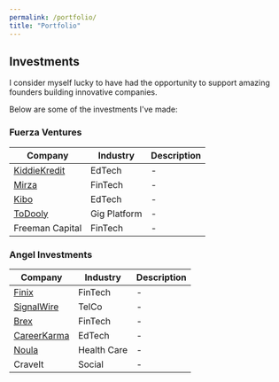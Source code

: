```yaml
---
permalink: /portfolio/
title: "Portfolio"
---
```

Investments
---
I consider myself lucky to have had the opportunity to support amazing founders building innovative companies.

Below are some of the investments I've made:

### Fuerza Ventures
| Company | Industry | Description |
|-------|--------|---------|
| [KiddieKredit](https://www.kiddiekredit.com/) | EdTech | - |
| [Mirza](https://www.heymirza.com/) | FinTech | - |
| [Kibo](https://kibo.school/) | EdTech | - |
| [ToDooly](https://www.todooly.com/) | Gig Platform | - |
| Freeman Capital | FinTech | - |

### Angel Investments
| Company | Industry | Description |
|-------|--------|---------|
| [Finix](https://finix.com/) | FinTech | - |
| [SignalWire](https://signalwire.com/) | TelCo | - |
| [Brex](https://www.brex.com/) | FinTech | - |
| [CareerKarma](https://careerkarma.com/) | EdTech | - |
| [Noula](https://noula.com/) | Health Care | - |
| CraveIt | Social | - |
